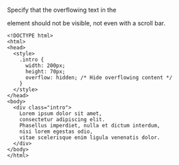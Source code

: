 Specify that the overflowing text in the <div> element should not be visible, not even with a scroll bar.

    <!DOCTYPE html>
    <html>
    <head>
      <style>
        .intro {
          width: 200px;
          height: 70px;
          overflow: hidden; /* Hide overflowing content */
        }
      </style>
    </head>
    <body>
      <div class="intro">
        Lorem ipsum dolor sit amet,
        consectetur adipiscing elit.
        Phasellus imperdiet, nulla et dictum interdum,
        nisi lorem egestas odio,
        vitae scelerisque enim ligula venenatis dolor.
      </div>
    </body>
    </html>
